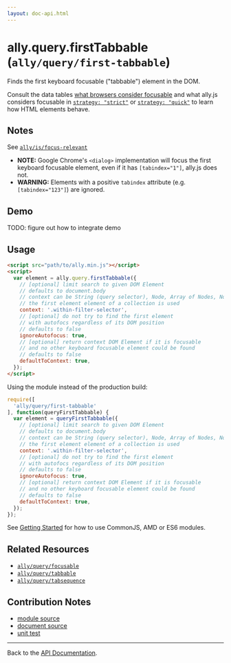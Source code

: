 ```yaml
---
layout: doc-api.html
---
```


# ally.query.firstTabbable (`ally/query/first-tabbable`)

Finds the first keyboard focusable ("tabbable") element in the DOM.

Consult the data tables [what browsers consider focusable](../../data-tables/focusable.md) and what ally.js considers focusable in [`strategy: "strict"`](../../data-tables/focusable.strict.md) or [`strategy: "quick"`](../../data-tables/focusable.quick.md) to learn how HTML elements behave.


## Notes

See [`ally/is/focus-relevant`](../is/focus-relevant.md#Notes)

* **NOTE:** Google Chrome's `<dialog>` implementation will focus the first keyboard focusable element, even if it has `[tabindex="1"]`, ally.js does not.
* **WARNING:** Elements with a positive `tabindex` attribute (e.g. `[tabindex="123"]`) are ignored.


## Demo

TODO: figure out how to integrate demo


## Usage

```html
<script src="path/to/ally.min.js"></script>
<script>
  var element = ally.query.firstTabbable({
    // [optional] limit search to given DOM Element
    // defaults to document.body
    // context can be String (query selector), Node, Array of Nodes, NodeList, HTMLCollection
    // the first element element of a collection is used
    context: '.within-filter-selector',
    // [optional] do not try to find the first element
    // with autofocs regardless of its DOM position
    // defaults to false
    ignoreAutofocus: true,
    // [optional] return context DOM Element if it is focusable
    // and no other keyboard focusable element could be found
    // defaults to false
    defaultToContext: true,
  });
</script>
```

Using the module instead of the production build:

```js
require([
  'ally/query/first-tabbable'
], function(queryFirstTabbable) {
  var element = queryFirstTabbable({
    // [optional] limit search to given DOM Element
    // defaults to document.body
    // context can be String (query selector), Node, Array of Nodes, NodeList, HTMLCollection
    // the first element element of a collection is used
    context: '.within-filter-selector',
    // [optional] do not try to find the first element
    // with autofocs regardless of its DOM position
    // defaults to false
    ignoreAutofocus: true,
    // [optional] return context DOM Element if it is focusable
    // and no other keyboard focusable element could be found
    // defaults to false
    defaultToContext: true,
  });
});
```

See [Getting Started](../../getting-started.md) for how to use CommonJS, AMD or ES6 modules.


## Related Resources

* [`ally/query/focusable`](focusable.md)
* [`ally/query/tabbable`](tabbable.md)
* [`ally/query/tabsequence`](tabsequence.md)


## Contribution Notes

* [module source](https://github.com/medialize/ally.js/blob/master/src/query/first-tabbable.js)
* [document source](https://github.com/medialize/ally.js/blob/master/docs/api/query/first-tabbable.md)
* [unit test](https://github.com/medialize/ally.js/blob/master/test/unit/query.first-tabbable.test.js)


---

Back to the [API Documentation](../README.md).

